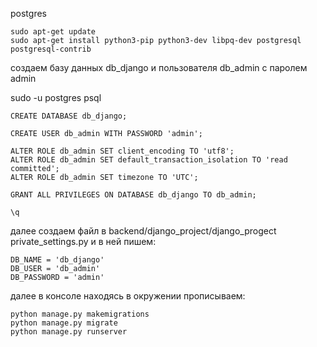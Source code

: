 postgres

    sudo apt-get update
    sudo apt-get install python3-pip python3-dev libpq-dev postgresql postgresql-contrib

создаем базу данных db_django и пользователя db_admin с паролем admin

sudo -u postgres psql

	CREATE DATABASE db_django;

	CREATE USER db_admin WITH PASSWORD 'admin';

	ALTER ROLE db_admin SET client_encoding TO 'utf8';
	ALTER ROLE db_admin SET default_transaction_isolation TO 'read committed';
	ALTER ROLE db_admin SET timezone TO 'UTC';

	GRANT ALL PRIVILEGES ON DATABASE db_django TO db_admin;

	\q

далее создаем файл в backend/django_project/django_progect private_settings.py
и в ней пишем:

    DB_NAME = 'db_django'
    DB_USER = 'db_admin'
    DB_PASSWORD = 'admin'

далее в консоле находясь в окружении прописываем:

    python manage.py makemigrations
    python manage.py migrate
    python manage.py runserver
